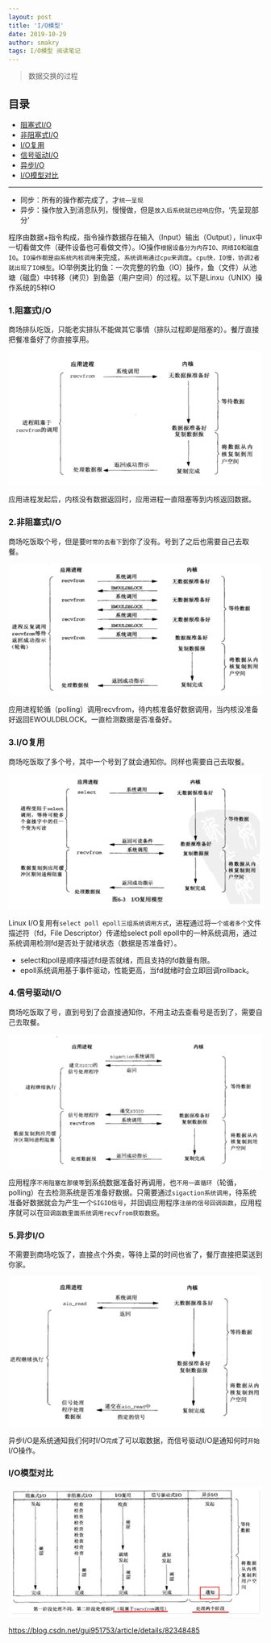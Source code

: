 ```yaml
---
layout: post
title: 'I/O模型'
date: 2019-10-29
author: smakry
tags: I/O模型 阅读笔记
---
```


> 数据交换的过程 

## 目录  

- [阻塞式I/O](#list_0)
- [非阻塞式I/O](#list_1)
- [I/O复用](#list_2)
- [信号驱动I/O](#list_3)
- [异步I/O](#list_4)
- [I/O模型对比](#list_5)

---

- 同步：所有的操作都完成了，才`统一呈现`  
- 异步：操作放入到消息队列，慢慢做，但是`放入后系统就已经响应`你，‘先呈现部分’  

程序由数据+指令构成，指令操作数据存在输入（Input）输出（Output），linux中一切看做文件（硬件设备也可看做文件）。IO操作`根据设备分为内存IO、网络IO和磁盘IO`。`IO操作都是由系统内核调用`来完成，`系统调用通过cpu来调度`。`cpu快，IO慢，协调2者就出现了IO模型`。IO举例类比钓鱼：一次完整的钓鱼（IO）操作，鱼（文件）从池塘（磁盘）中转移（拷贝）到鱼篓（用户空间）的过程。以下是Linxu（UNIX）操作系统的5种IO

### <span id = "list_0"></span> 1.阻塞式I/O

商场排队吃饭，只能老实排队不能做其它事情（排队过程即是阻塞的）。餐厅直接把餐准备好了你直接享用。  

![阻塞I/O](https://github.com/smakry/smakry.github.io/raw/master/imags/%E9%98%BB%E5%A1%9EIO.png)

应用进程发起后，内核没有数据返回时，应用进程一直阻塞等到内核返回数据。  

### <span id = "list_1"></span> 2.非阻塞式I/O  

商场吃饭取个号，但是要`时常的去看下`到你了没有。号到了之后也需要自己去取餐。  

![非阻塞I/O](https://github.com/smakry/smakry.github.io/raw/master/imags/%E9%9D%9E%E9%98%BB%E5%A1%9EIO.png)  

应用进程轮循（polling）调用recvfrom，待内核准备好数据调用，当内核没准备好返回EWOULDBLOCK。一直检测数据是否准备好。

### <span id = "list_2"></span> 3.I/O复用  

商场吃饭取了多个号，其中一个号到了就会通知你。同样也需要自己去取餐。

![I/O多路复用](https://github.com/smakry/smakry.github.io/raw/master/imags/IO%E5%A4%9A%E8%B7%AF%E5%A4%8D%E7%94%A8.png)    

Linux I/O复用有`select poll epoll三组系统调用方式`，进程通过将`一个或者多个`文件描述符（fd，File Descriptor）传递给select poll epoll中的一种系统调用，通过系统调用检测fd是否处于就绪状态（数据是否准备好）。  

- select和poll是顺序描述fd是否就绪，而且支持的fd数量有限。  
- epoll系统调用基于事件驱动，性能更高，当fd就绪时会立即回调rollback。  

### <span id = "list_3"></span> 4.信号驱动I/O  

商场吃饭取了号，直到号到了会直接通知你，不用主动去查看号是否到了，需要自己去取餐。

![信号驱动I/O](https://github.com/smakry/smakry.github.io/raw/master/imags/%E4%BF%A1%E5%8F%B7%E9%A9%B1%E5%8A%A8IO.png)  

应用程序`不用阻塞在那傻等`到系统数据准备好再调用，也`不用一直循环`（轮循，polling）在去检测系统是否准备好数据。只需要通过`sigaction系统调用`，待系统准备好数据就会为产生一个`SIGIO信号`，并回调应用程序`注册的信号回调函数`，应用程序就可以在`回调函数里面系统调用recvfrom获取数据`。  

### <span id = "list_4"></span> 5.异步I/O  

不需要到商场吃饭了，直接点个外卖，等待上菜的时间也省了，餐厅直接把菜送到你家。  

![异步I/O](https://github.com/smakry/smakry.github.io/raw/master/imags/%E5%BC%82%E6%AD%A5IO.png)

异步I/O是系统通知我们何时I/O`完成`了可以取数据，而信号驱动I/O是通知何时`开始`I/O操作。

### <span id = "list_5"></span>I/O模型对比  

![五种I/O对比](https://github.com/smakry/smakry.github.io/raw/master/imags/%E4%BA%94%E7%A7%8DIO%E5%AF%B9%E6%AF%94.png)  

<https://blog.csdn.net/gui951753/article/details/82348485>  